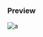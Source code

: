 
### Preview
![a](https://github.com/Eazvy/UILibs/blob/main/Librarys/Hattori/Screenshot%202023-03-07%20232405.png?raw=true)
